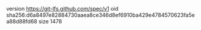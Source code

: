 version https://git-lfs.github.com/spec/v1
oid sha256:d6a8497e82884730aaea8ce346d8ef6910ba429e4784570623fa5ea88d88fd68
size 1478
